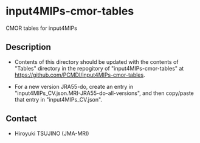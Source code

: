 input4MIPs-cmor-tables
========

  CMOR tables for input4MIPs


Description
--------

  * Contents of this directory should be updated
    with the contents of "Tables" directory
    in the repogitory of "input4MIPs-cmor-tables"
    at <https://github.com/PCMDI/input4MIPs-cmor-tables>.

  * For a new version JRA55-do, create an entry in
    "input4MIPs_CV.json.MRI-JRA55-do-all-versions",
    and then copy/paste that entry in "input4MIPs_CV.json".


Contact
--------

  * Hiroyuki TSUJINO (JMA-MRI)
